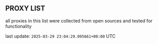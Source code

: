 ## PROXY LIST

all proxies in this list were collected from open sources and tested for functionality

last update: `2025-03-29 23:04:29.095661+00:00` UTC